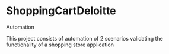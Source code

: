 # ShoppingCartDeloitte
Automation

This project consists of automation of 2 scenarios validating the functionality of a shopping store application
